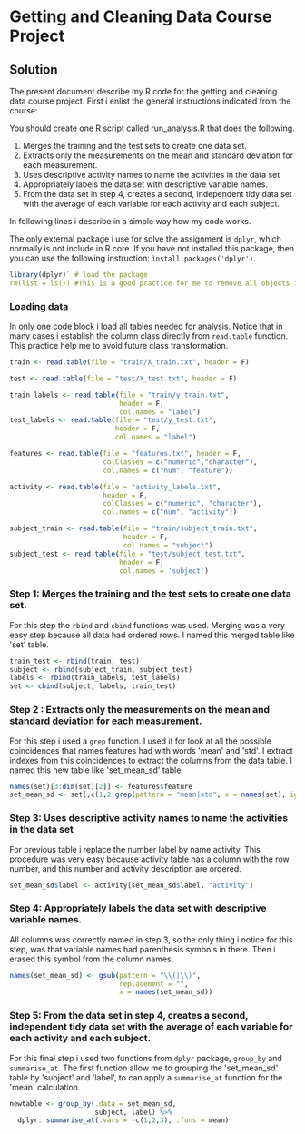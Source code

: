 # Getting and Cleaning Data Course Project


## Solution

The present document describe my R code for the getting and cleaning data course project. First i enlist the general instructions indicated from the course:

You should create one R script called run_analysis.R that does the following.

1. Merges the training and the test sets to create one data set.
2. Extracts only the measurements on the mean and standard deviation for each measurement.
3. Uses descriptive activity names to name the activities in the data set
4. Appropriately labels the data set with descriptive variable names.
5. From the data set in step 4, creates a second, independent tidy data set with the average of each variable for each activity and each subject.

In following lines i describe in a simple way how my code works.

The only external package i use for solve the assignment is `dplyr`, which normally is not include in R core. If you have not installed this package, then you can use the following instruction: `ìnstall.packages('dplyr')`.
 
```r
library(dplyr)` # load the package
rm(list = ls()) #This is a good practice for me to remove all objects in R evoiroment.
```

### Loading data

In only one code block i load all tables needed for analysis. Notice that in many cases i establish the column class directly from `read.table` function. This practice help me to avoid future class transformation.

```r
train <- read.table(file = "train/X_train.txt", header = F)

test <- read.table(file = "test/X_test.txt", header = F)

train_labels <- read.table(file = "train/y_train.txt", 
                           header = F, 
                           col.names = "label")
test_labels <- read.table(file = "test/y_test.txt", 
                          header = F, 
                          col.names = "label")

features <- read.table(file = "features.txt", header = F, 
                       colClasses = c("numeric","character"),
                       col.names = c("num", "feature"))

activity <- read.table(file = "activity_labels.txt", 
                       header = F, 
                       colClasses = c("numeric", "character"), 
                       col.names = c("num", "activity"))

subject_train <- read.table(file = "train/subject_train.txt", 
                            header = F,
                            col.names = "subject")
subject_test <- read.table(file = "test/subject_test.txt", 
                           header = F,
                           col.names = 'subject')
```


### Step 1: Merges the training and the test sets to create one data set.

For this step the `rbind` and `cbind` functions was used. Merging was a very easy step because all data had ordered rows. I named this merged table like 'set' table.

```r
train_test <- rbind(train, test) 
subject <- rbind(subject_train, subject_test)
labels <- rbind(train_labels, test_labels)
set <- cbind(subject, labels, train_test)

```
### Step 2 : Extracts only the measurements on the mean and standard deviation for each measurement.

For this step i used a `grep` function. I used it for look at all the possible coincidences that names features had with words 'mean' and 'std'. I extract indexes from this coincidences to extract the columns from the data table. I named this new table like 'set_mean_sd' table.

```r
names(set)[3:dim(set)[2]] <- features$feature
set_mean_sd <- set[,c(1,2,grep(pattern = "mean|std", x = names(set), ignore.case = T))]
```

### Step 3: Uses descriptive activity names to name the activities in the data set
For previous table i replace the number label by name activity. This procedure was very easy because activity table has a column with the row number, and this number and activity description are ordered.
```r
set_mean_sd$label <- activity[set_mean_sd$label, "activity"]
```


### Step 4: Appropriately labels the data set with descriptive variable names.

All columns was correctly named in step 3, so the only thing i notice for this step, was that variable names had parenthesis symbols in there. Then i erased this symbol from the column names.
```r
names(set_mean_sd) <- gsub(pattern = "\\(|\\)", 
                           replacement = "", 
                           x = names(set_mean_sd))                                                     
```                           

### Step 5: From the data set in step 4, creates a second, independent tidy data set with the average of each variable for each activity and each subject.

For this final step i used two functions from `dplyr` package, `group_by` and `summarise_at`. The first function allow me to grouping the 'set_mean_sd' table by 'subject' and 'label', to can apply a `summarise_at` function for the 'mean' calculation.

```r
newtable <- group_by(.data = set_mean_sd,
                     subject, label) %>%
  dplyr::summarise_at(.vars = -c(1,2,3), .funs = mean)
```





